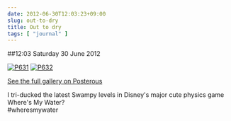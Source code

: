 ```yaml
---
date: 2012-06-30T12:03:23+09:00
slug: out-to-dry
title: Out to dry
tags: [ "journal" ]
---
```


##12:03 Saturday 30 June 2012

[![P631](https://getfile0.posterous.com/getfile/files.posterous.com/thunderrabbit/jltivCzHqhbkytGlBFzFtCFbfkboBothdGjHjzxEnAxctDcJywFuchDJAyEk/p631.jpg.scaled500.jpg)](https://getfile4.posterous.com/getfile/files.posterous.com/thunderrabbit/jltivCzHqhbkytGlBFzFtCFbfkboBothdGjHjzxEnAxctDcJywFuchDJAyEk/p631.jpg.scaled1000.jpg) [![P632](https://getfile1.posterous.com/getfile/files.posterous.com/thunderrabbit/FozflaooFHJsrpAwapgGwzxnHrzEnoApExnkbzsvCboBovxEhvkHhgjcyfgk/p632.jpg.scaled500.jpg)](https://getfile4.posterous.com/getfile/files.posterous.com/thunderrabbit/FozflaooFHJsrpAwapgGwzxnHrzEnoApExnkbzsvCboBovxEhvkHhgjcyfgk/p632.jpg.scaled1000.jpg)

[See the full gallery on Posterous](https://stream.robnugen.com/out-to-dry)

I tri-ducked the latest Swampy levels in Disney's major cute physics game Where's My Water?  
#wheresmywater
